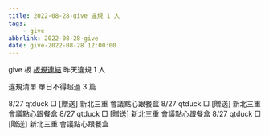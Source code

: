 ```yaml
---
title: 2022-08-28-give 違規 1 人
tags:
    - give
abbrlink: 2022-08-28-give
date: give-2022-08-28 12:00:00
---
```

give 板 [板規連結](https://www.ptt.cc/bbs/give/M.1612495900.A.C32.html)
昨天違規 1 人
<!-- more -->

違規清單
單日不得超過 3 篇

8/27 qtduck □ [贈送] 新北三重 會議點心跟餐盒
8/27 qtduck □ [贈送] 新北三重 會議點心跟餐盒
8/27 qtduck □ [贈送] 新北三重 會議點心跟餐盒
8/27 qtduck □ [贈送] 新北三重 會議點心跟餐盒